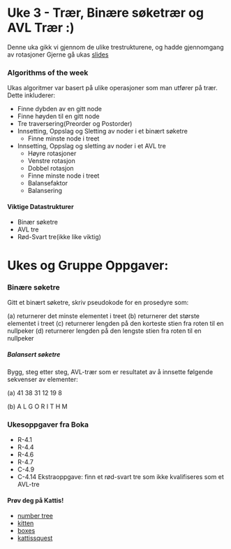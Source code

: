 
# Uke 3 - Trær, Binære søketrær og AVL Trær :)

Denne uka gikk vi gjennom de ulike trestrukturene, og hadde gjennomgang av rotasjoner Gjerne gå ukas [slides](https://github.com/amaduswaray/IN2010-Gruppe-4/blob/main/Uke%203/Uke%203.pdf)

### Algorithms of the week
Ukas algoritmer var basert på ulike operasjoner som man utfører på trær. Dette inkluderer:
* Finne dybden av en gitt node
* Finne høyden til en gitt node
* Tre traversering(Preorder og Postorder)
* Innsetting, Oppslag og Sletting av noder i et binært søketre
  * Finne minste node i treet
* Innsetting, Oppslag og sletting av noder i et AVL tre
  * Høyre rotasjoner
  * Venstre rotasjon
  * Dobbel rotasjon
  * Finne minste node i treet
  * Balansefaktor
  * Balansering


#### Viktige Datastrukturer
* Binær søketre
* AVL tre
* Rød-Svart tre(ikke like viktig)




# Ukes og Gruppe Oppgaver:

### Binære søketre
Gitt et binært søketre, skriv pseudokode for en prosedyre som:

(a) returnerer det minste elementet i treet
(b) returnerer det største elementet i treet
(c) returnerer lengden på den korteste stien fra roten til en nullpeker
(d) returnerer lengden på den lengste stien fra roten til en nullpeker




##### Balansert søketre
Bygg, steg etter steg, AVL-trær som er resultatet av å innsette følgende sekvenser av elementer:

(a) 41 38 31 12 19 8

(b) A L G O R I T H M


### Ukesoppgaver fra Boka
* R-4.1
* R-4.4
* R-4.6
* R-4.7
* C-4.9
* C-4.14
Ekstraoppgave: finn et rød-svart tre som ikke kvalifiseres som et AVL-tre


#### Prøv deg på Kattis!
* [number tree](https://open.kattis.com/problems/numbertree)
* [kitten](https://open.kattis.com/problems/kitten)
* [boxes](https://open.kattis.com/problems/boxes)
* [kattissquest](https://open.kattis.com/problems/kattissquest)
